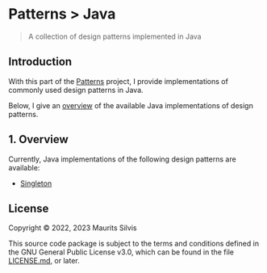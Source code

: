# Patterns > Java

> A collection of design patterns implemented in Java

## Introduction

With this part of the [Patterns](https://github.com/mauritssilvis/patterns) project, I provide implementations of commonly used design patterns in Java.

Below, I give an [overview](#1-overview) of the available Java implementations of design patterns.

## 1. Overview

Currently, Java implementations of the following design patterns are available:

- [Singleton](src/main/java/nl/mauritssilvis/patterns/java/singleton)

## License

Copyright © 2022, 2023 Maurits Silvis

This source code package is subject to the terms and conditions defined in the GNU General Public License v3.0, which can be found in the file [LICENSE.md](LICENSE.md), or later.
